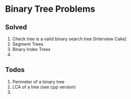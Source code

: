 # Binary Tree Problems

## Solved
1. Check tree is a valid binary search tree [Interview Cake]
2. Segment Trees
3. Binary Index Trees
4.  

## Todos
1. Perimeter of a binary tree
2. LCA of a tree (see cpp version)
3. 

